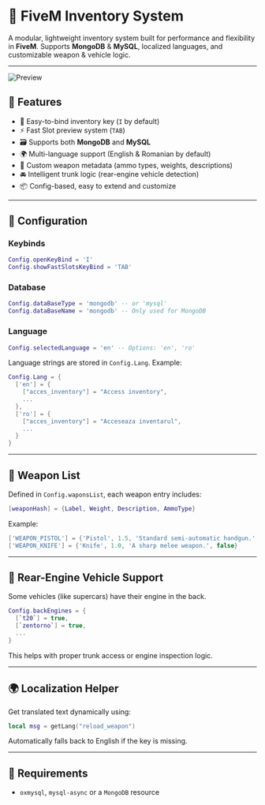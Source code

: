 # 🎒 FiveM Inventory System

A modular, lightweight inventory system built for performance and flexibility in **FiveM**. Supports **MongoDB** & **MySQL**, localized languages, and customizable weapon & vehicle logic.

---

![Preview](https://cdn.discordapp.com/attachments/1233752618153545869/1307748689392963686/image.png?ex=687685e0&is=68753460&hm=4aff4c1b48417ed44801de60e9eec54023206e89ceb9db41465602e6d939c678&)
<!-- Replace the image above with a real screenshot or GIF of your inventory UI -->

## 📌 Features

- 🔑 Easy-to-bind inventory key (`I` by default)
- ⚡ Fast Slot preview system (`TAB`)
- 🗃️ Supports both **MongoDB** and **MySQL**
- 🌍 Multi-language support (English & Romanian by default)
- 🔫 Custom weapon metadata (ammo types, weights, descriptions)
- 🚘 Intelligent trunk logic (rear-engine vehicle detection)
- 📦 Config-based, easy to extend and customize

---

## 🔧 Configuration

### Keybinds

```lua
Config.openKeyBind = 'I'
Config.showFastSlotsKeyBind = 'TAB'
```

### Database

```lua
Config.dataBaseType = 'mongodb' -- or 'mysql'
Config.dataBaseName = 'mongodb' -- Only used for MongoDB
```

### Language

```lua
Config.selectedLanguage = 'en' -- Options: 'en', 'ro'
```

Language strings are stored in `Config.Lang`. Example:

```lua
Config.Lang = {
  ['en'] = {
    ["acces_inventory"] = "Access inventory",
    ...
  },
  ['ro'] = {
    ["acces_inventory"] = "Acceseaza inventarul",
    ...
  }
}
```

---

## 🔫 Weapon List

Defined in `Config.waponsList`, each weapon entry includes:

```lua
[weaponHash] = {Label, Weight, Description, AmmoType}
```

Example:

```lua
['WEAPON_PISTOL'] = {'Pistol', 1.5, 'Standard semi-automatic handgun.', 'AMMO_PISTOL'}
['WEAPON_KNIFE'] = {'Knife', 1.0, 'A sharp melee weapon.', false}
```

---

## 🚗 Rear-Engine Vehicle Support

Some vehicles (like supercars) have their engine in the back.

```lua
Config.backEngines = {
  [`t20`] = true,
  [`zentorno`] = true,
  ...
}
```

This helps with proper trunk access or engine inspection logic.

---

## 🌍 Localization Helper

Get translated text dynamically using:

```lua
local msg = getLang("reload_weapon")
```

Automatically falls back to English if the key is missing.

---

## 🧪 Requirements

* `oxmysql`, `mysql-async` or a `MongoDB` resource